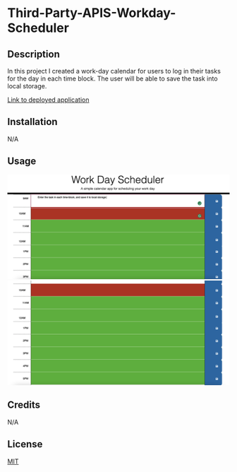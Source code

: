# Third-Party-APIS-Workday-Scheduler

## Description

In this project I created a work-day calendar for users to log in their tasks for the day in each time block. The user will be able to save the task into local storage.

[Link to deployed application]()

## Installation

N/A

## Usage

![alt text](./assets/images/Screenshot1.png)
![alt text](./assets/images/Screenshot2.png)

## Credits

N/A

## License

[MIT](https://choosealicense.com/licenses/mit/)